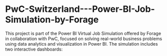 # PwC-Switzerland---Power-BI-Job-Simulation-by-Forage
This project is part of the Power BI Virtual Job Simulation offered by Forage in collaboration with PwC, focused on solving real-world business problems using data analytics and visualization in Power BI.  The simulation includes two interactive dashboards:
